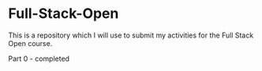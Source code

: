 # Full-Stack-Open
This is a repository which I will use to submit my activities for the Full Stack Open course.

Part 0 - completed


